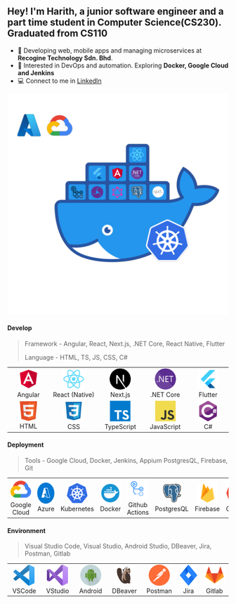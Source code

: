 ## Hey! I'm Harith, a junior software engineer and a part time student in Computer Science(CS230). Graduated from CS110

-   🏢 Developing web, mobile apps and managing microservices at **Recogine Technology Sdn. Bhd**.
-   🌱 Interested in DevOps and automation. Exploring **Docker, Google Cloud and Jenkins**
-   💻 Connect to me in [LinkedIn](https://www.linkedin.com/in/hrithiqball/)

<img src="./img/stack.png" alt="Stack" />

#### Develop

> Framework - Angular, React, Next.js, .NET Core, React Native, Flutter
>
> Language - HTML, TS, JS, CSS, C#

<table>
    <tr>
        <td align="center" width="96">
                <img
                    src="./img/angular.svg"
                    width="48"
                    height="48"
                    alt="Angular"
                />
            <br />
            Angular
        </td>
        <td align="center" width="115">
                <img
                    src="./img/react-original.svg"
                    width="48"
                    height="48"
                    alt="React"
                />
            <br />
            React (Native)
        </td>
        <td align="center" width="96">
                <img
                    src="./img/next.svg"
                    width="48"
                    height="48"
                    alt="Next.js"
                />
            <br />
            Next.js
        </td>
        <td align="center" width="96">
                <img
                    src="./img/dotnet.svg"
                    width="48"
                    height="48"
                    alt=".net"
                />
            <br />
            .NET Core
        </td>
        <td align="center" width="96">
                <img
                    src="./img/flutter.svg"
                    width="48"
                    height="48"
                    alt="Flutter"
                />
            <br />
            Flutter
        </td>
    </tr>
    <tr>
        <td align="center" width="96">
                <img
                    src="./img/html5.svg"
                    width="46"
                    height="46"
                    alt="HTML"
                />
            <br />
            HTML
        </td>
        <td align="center" width="96">
                <img
                    src="./img/css.svg"
                    width="48"
                    height="48"
                    alt="CSS"
                />
            <br />
            CSS
        </td>
        <td align="center" width="96">
                <img
                    src="./img/typescript-original.svg"
                    width="48"
                    height="48"
                    alt="TypeScript"
                />
            <br />
            TypeScript
        </td>
        <td align="center" width="96">
                <img
                    src="./img/javascript-original.svg"
                    width="48"
                    height="48"
                    alt="JavaScript"
                />
            <br />
            JavaScript
        </td>
        <td align="center" width="96">
                <img
                    src="./img/csharp-original.svg"
                    width="48"
                    height="48"
                    alt="C#"
                />
            <br />
            C#
        </td>
    </tr>
</table>

#### Deployment

> Tools - Google Cloud, Docker, Jenkins, Appium PostgresQL, Firebase, Git

<table>
  <tr>
    <td align="center" width="115">
        <img src="./img/google.svg" height="48" alt="Google CLoud" />
      <br>Google Cloud
    </td>
    <td align="center" width="94">
        <img src="./img/azure.svg" height="48" alt="Azure" />
      <br>Azure
    </td>
    <td align="center" width="96">
        <img src="./img/kubernetes.svg" height="48" width="48" alt="Kubernetes" />
      <br>Kubernetes
    </td>
    <td align="center" width="96">
        <img src="./img/docker.svg" height="48" width="48" alt="Docker" />
      <br>Docker
    </td>
    <td align="center" width="125">
        <img src="./img/actions.png" width="48" height="48" alt="Github Actions" />
      <br>Github Actions
    </td>
    <!-- <td align="center" width="96">
        <img src="./img/appium.svg" width="48" height="48" alt="Appium" />
      <br>Appium
    </td> -->
    <td align="center" width="96">
        <img src="./img/postgres.svg" width="48" height="48" alt="PostgresQL" />
      <br>PostgresQL
    </td>
    <td align="center" width="96">
        <img src="./img/firebase.svg" width="48" height="48" alt="Firebase" />
      <br>Firebase
    </td>
    <td align="center" width="96">
        <img src="./img/git.svg" width="48" height="48" alt="git" />
      <br>Git
    </td>
  </tr>
</table>

#### Environment

> Visual Studio Code, Visual Studio, Android Studio, DBeaver, Jira, Postman, Gitlab

<table>
    <tr>
        <td align="center" width="96">
                <img
                    src="./img/vscode.svg"
                    width="48"
                    height="48"
                    alt="Visual Studio Code"
                />
            VSCode
        </td>
        <td align="center" width="96">
                <img
                    src="./img/vstudio.svg"
                    width="48"
                    height="48"
                    alt="Visual Studio"
                />
            <br />
            VStudio
        </td>
        <td align="center" width="96">
                <img
                    src="./img/android.svg"
                    width="48"
                    height="48"
                    alt="Android Studio"
                />
            Android
        </td>
        <td align="center" width="96">
                <img
                    src="./img/dbeaver2.svg"
                    width="48"
                    height="48"
                    alt="DBeaver"
                />
            <br />
            DBeaver
        </td>
        <td align="center" width="96">
                <img
                    src="./img/postman.svg"
                    width="48"
                    height="48"
                    alt="Postman"
                />
            <br />
            Postman
        </td>
        <td align="center" width="96">
                <img
                    src="./img/jira.svg"
                    width="48"
                    height="48"
                    alt="DBeaver"
                />
            <br />
            Jira
        </td>
        <td align="center" width="96">
                <img
                    src="./img/gitlab.svg"
                    width="48"
                    height="48"
                    alt="Gitlab"
                />
            <br />
            Gitlab
        </td>
    </tr>
</table>
